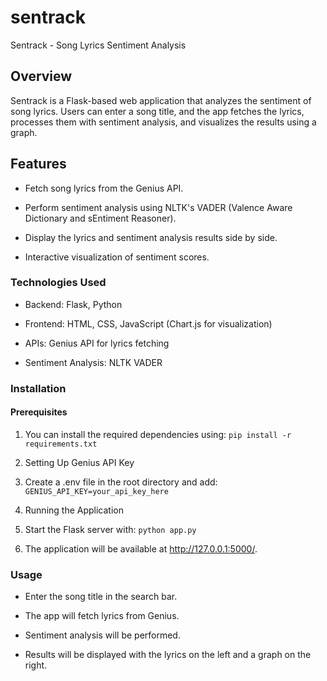 # sentrack
Sentrack - Song Lyrics Sentiment Analysis

## Overview

Sentrack is a Flask-based web application that analyzes the sentiment of song lyrics. Users can enter a song title, and the app fetches the lyrics, processes them with sentiment analysis, and visualizes the results using a graph.

## Features

* Fetch song lyrics from the Genius API.

* Perform sentiment analysis using NLTK's VADER (Valence Aware Dictionary and sEntiment Reasoner).

* Display the lyrics and sentiment analysis results side by side.

* Interactive visualization of sentiment scores.

### Technologies Used

- Backend: Flask, Python

- Frontend: HTML, CSS, JavaScript (Chart.js for visualization)

- APIs: Genius API for lyrics fetching

- Sentiment Analysis: NLTK VADER

### Installation

#### Prerequisites

1. You can install the required dependencies using:
`
pip install -r requirements.txt
`

2. Setting Up Genius API Key

3. Create a .env file in the root directory and add:
`
GENIUS_API_KEY=your_api_key_here
`
4. Running the Application

5. Start the Flask server with:
`
python app.py
`
6. The application will be available at http://127.0.0.1:5000/.

### Usage

- Enter the song title in the search bar.

- The app will fetch lyrics from Genius.

- Sentiment analysis will be performed.

- Results will be displayed with the lyrics on the left and a graph on the right.

